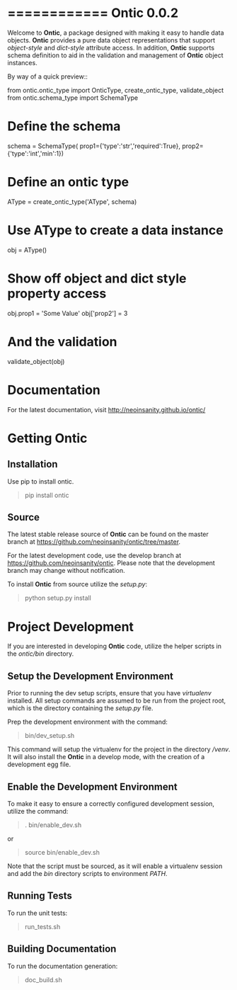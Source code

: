 ============
Ontic 0.0.2
============

Welcome to **Ontic**, a package designed with making it easy to handle data 
objects. **Ontic** provides a pure data object representations that support 
*object-style* and *dict-style* attribute access. In addition, **Ontic** 
supports schema definition to aid in the validation and management of **Ontic**
object instances.

By way of a quick preview::

  from ontic.ontic_type import OnticType, create_ontic_type, validate_object
  from ontic.schema_type import SchemaType
  # Define the schema
  schema = SchemaType(
    prop1={'type':'str','required':True},
    prop2={'type':'int','min':1}) 
  # Define an ontic type
  AType = create_ontic_type('AType', schema)
  # Use AType to create a data instance
  obj = AType()
  # Show off object and dict style property access
  obj.prop1 = 'Some Value'
  obj['prop2'] = 3
  # And the validation
  validate_object(obj)

Documentation
==============

For the latest documentation, visit http://neoinsanity.github.io/ontic/

Getting Ontic
==============

Installation
-------------

Use pip to install ontic.

  > pip install ontic
  
Source
-------

The latest stable release source of **Ontic** can be found on the master 
branch at https://github.com/neoinsanity/ontic/tree/master. 

For the latest development code, use the develop branch at 
https://github.com/neoinsanity/ontic. Please note that the development branch
may change without notification.

To install **Ontic** from source utilize the *setup.py*:

  > python setup.py install

Project Development
====================

If you are interested in developing **Ontic** code, 
utilize the helper scripts in the *ontic/bin* directory.

Setup the Development Environment
----------------------------------

Prior to running the dev setup scripts, ensure that you have *virtualenv* 
installed. All setup commands are assumed to be run from the project root, 
which is the directory containing the *setup.py* file.

Prep the development environment with the command:

  > bin/dev_setup.sh

This command will setup the virtualenv for the project in the 
directory */venv*. It will also install the **Ontic** in a develop mode, 
with the creation of a development egg file.

Enable the Development Environment
-----------------------------------

To make it easy to ensure a correctly configured development session, 
utilize the command:

  > . bin/enable_dev.sh
  
or

  > source bin/enable_dev.sh
  
Note that the script must be sourced, as it will enable a virtualenv session 
and add the *bin* directory scripts to environment *PATH*.

Running Tests
--------------

To run the unit tests:

  > run_tests.sh

Building Documentation
-----------------------

To run the documentation generation:

  > doc_build.sh

